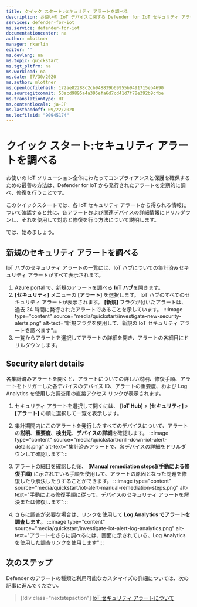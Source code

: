 ```yaml
---
title: クイック スタート:セキュリティ アラートを調べる
description: お使いの IoT デバイスに関する Defender for IoT セキュリティ アラートの理解を深め、ドリルダウンと調査を行います。
services: defender-for-iot
ms.service: defender-for-iot
documentationcenter: na
author: mlottner
manager: rkarlin
editor: ''
ms.devlang: na
ms.topic: quickstart
ms.tgt_pltfrm: na
ms.workload: na
ms.date: 07/30/2020
ms.author: mlottner
ms.openlocfilehash: 172ae82288c2cb948839b69955b9491715eb4690
ms.sourcegitcommit: 53acd9895a4a395efa6d7cd41d7f78e392b9cfbe
ms.translationtype: HT
ms.contentlocale: ja-JP
ms.lasthandoff: 09/22/2020
ms.locfileid: "90945174"
---
```

# <a name="quickstart-investigate-security-alerts"></a>クイック スタート:セキュリティ アラートを調べる

お使いの IoT ソリューション全体にわたってコンプライアンスと保護を確保するための最善の方法は、Defender for IoT から発行されたアラートを定期的に調べ、修復を行うことです。

このクイックスタートでは、各 IoT セキュリティ アラートから得られる情報について確認すると共に、各アラートおよび関連デバイスの詳細情報にドリルダウンし、それを使用して対応と修復を行う方法について説明します。 

では、始めましょう。 


## <a name="investigate-new-security-alerts"></a>新規のセキュリティ アラートを調べる

IoT ハブのセキュリティ アラートの一覧には、IoT ハブについての集計済みセキュリティ アラートがすべて表示されます。 

1. Azure portal で、新規のアラートを調べる **IoT ハブ**を開きます。
1. **[セキュリティ]** メニューの **[アラート]** を選択します。 IoT ハブのすべてのセキュリティ アラートが表示されます。 **[新規]** フラグが付いたアラートは、過去 24 時間に発行されたアラートであることを示しています。
:::image type="content" source="media/quickstart/investigate-new-security-alerts.png" alt-text="新規フラグを使用して、新規の IoT セキュリティ アラートを調べます":::
1. 一覧からアラートを選択してアラートの詳細を開き、アラートの各細目にドリルダウンします。 

## <a name="security-alert-details"></a>Security alert details

各集計済みアラートを開くと、アラートについての詳しい説明、修復手順、アラートをトリガーした各デバイスのデバイス ID、アラートの重要度、および Log Analytics を使用した調査用の直接アクセス リンクが表示されます。 

1. セキュリティ アラートを選択して開くには、 **[IoT Hub]**  >  **[セキュリティ]**  >  **[アラート]** の順に選択して一覧を表示します。 
1. 集計期間内にこのアラートを発行したすべてのデバイスについて、アラートの**説明**、**重要度**、**検出元**、**デバイスの詳細**を確認します。
:::image type="content" source="media/quickstart/drill-down-iot-alert-details.png" alt-text="集計済みアラートで、各デバイスの詳細をドリルダウンして確認します"::: 
1. アラートの細目を確認した後、 **[Manual remediation steps]\(手動による修復手順\)** に示されている手順を使用して、アラートの原因となった問題を修復したり解決したりすることができます。 
:::image type="content" source="media/quickstart/iot-alert-manual-remediation-steps.png" alt-text="手動による修復手順に従って、デバイスのセキュリティ アラートを解決または修復します":::

1. さらに調査が必要な場合は、リンクを使用して **Log Analytics でアラートを調査します**。 
:::image type="content" source="media/quickstart/investigate-iot-alert-log-analytics.png" alt-text="アラートをさらに調べるには、画面に示されている、Log Analytics を使用した調査リンクを使用します":::

## <a name="next-steps"></a>次のステップ

Defender のアラートの種類と利用可能なカスタマイズの詳細については、次の記事に進んでください。

> [!div class="nextstepaction"]
> [IoT セキュリティ アラートについて](concept-security-alerts.md)
